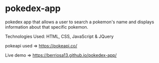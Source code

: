 # pokedex-app
pokedex app that allows a user to search a pokemon's name and displays information about that specific pokemon. 

Technologies Used: HTML, CSS, JavaScript & JQuery

pokeapi used => https://pokeapi.co/

Live demo => https://berriosa13.github.io/pokedex-app/


